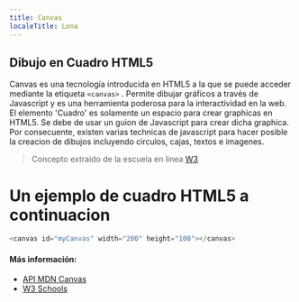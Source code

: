 ```yaml
---
title: Canvas
localeTitle: Lona
---
```

## Dibujo en Cuadro HTML5

Canvas es una tecnología introducida en HTML5 a la que se puede acceder mediante la etiqueta `<canvas>` . Permite dibujar gráficos a través de Javascript y es una herramienta poderosa para la interactividad en la web.
El elemento 'Cuadro' es solamente un espacio para crear graphicas en HTML5.  Se debe de usar un guion de Javascript para crear dicha graphica.  Por consecuente, existen varias technicas de javascript para hacer posible la creacion de dibujos incluyendo circulos, cajas, textos e imagenes.
> Concepto extraido de la escuela en linea [W3](https://www.w3schools.com/graphics/canvas_intro.asp)

# Un ejemplo de cuadro HTML5 a continuacion
```javascript
<canvas id="myCanvas" width="200" height="100"></canvas>
```

#### Más información:

*   [API MDN Canvas](https://developer.mozilla.org/en-US/docs/Web/API/Canvas_API)
*   [W3 Schools](https://www.w3schools.com/graphics/canvas_intro.asp)
